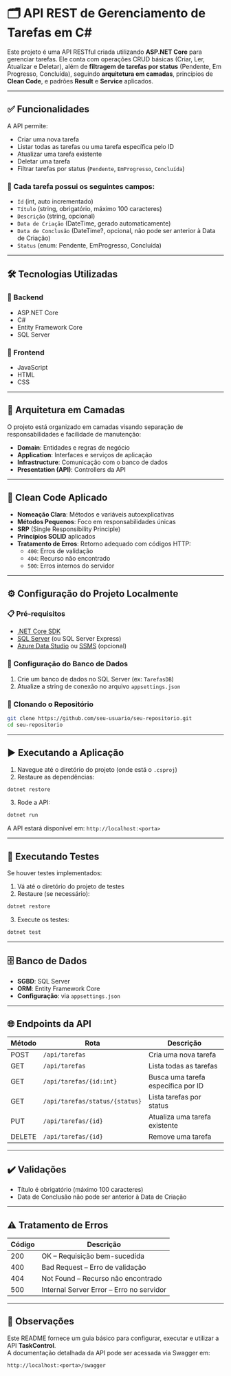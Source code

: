 # 🗂️ API REST de Gerenciamento de Tarefas em C#

Este projeto é uma API RESTful criada utilizando **ASP.NET Core** para gerenciar tarefas. Ele conta com operações CRUD básicas (Criar, Ler, Atualizar e Deletar), além de **filtragem de tarefas por status** (Pendente, Em Progresso, Concluída), seguindo **arquitetura em camadas**, princípios de **Clean Code**, e padrões **Result** e **Service** aplicados.

---

## ✅ Funcionalidades

A API permite:

- Criar uma nova tarefa
- Listar todas as tarefas ou uma tarefa específica pelo ID
- Atualizar uma tarefa existente
- Deletar uma tarefa
- Filtrar tarefas por status (`Pendente`, `EmProgresso`, `Concluída`)

### 📌 Cada tarefa possui os seguintes campos:

- `Id` (int, auto incrementado)
- `Título` (string, obrigatório, máximo 100 caracteres)
- `Descrição` (string, opcional)
- `Data de Criação` (DateTime, gerado automaticamente)
- `Data de Conclusão` (DateTime?, opcional, não pode ser anterior à Data de Criação)
- `Status` (enum: Pendente, EmProgresso, Concluída)

---

## 🛠️ Tecnologias Utilizadas

### 🔧 Backend
- ASP.NET Core
- C#
- Entity Framework Core
- SQL Server

### 🎨 Frontend
- JavaScript
- HTML
- CSS

---

## 🧱 Arquitetura em Camadas

O projeto está organizado em camadas visando separação de responsabilidades e facilidade de manutenção:

- **Domain**: Entidades e regras de negócio
- **Application**: Interfaces e serviços de aplicação
- **Infrastructure**: Comunicação com o banco de dados
- **Presentation (API)**: Controllers da API

---

## 🧼 Clean Code Aplicado

- **Nomeação Clara**: Métodos e variáveis autoexplicativas
- **Métodos Pequenos**: Foco em responsabilidades únicas
- **SRP** (Single Responsibility Principle)
- **Princípios SOLID** aplicados
- **Tratamento de Erros**: Retorno adequado com códigos HTTP:
  - `400`: Erros de validação
  - `404`: Recurso não encontrado
  - `500`: Erros internos do servidor

---

## ⚙️ Configuração do Projeto Localmente

### 📋 Pré-requisitos

- [.NET Core SDK](https://dotnet.microsoft.com/en-us/download)
- [SQL Server](https://www.microsoft.com/pt-br/sql-server/sql-server-downloads) (ou SQL Server Express)
- [Azure Data Studio](https://learn.microsoft.com/pt-br/sql/azure-data-studio/download) ou [SSMS](https://learn.microsoft.com/pt-br/sql/ssms/download-sql-server-management-studio-ssms) (opcional)

### 💾 Configuração do Banco de Dados

1. Crie um banco de dados no SQL Server (ex: `TarefasDB`)
2. Atualize a string de conexão no arquivo `appsettings.json`

### 🔁 Clonando o Repositório

```bash
git clone https://github.com/seu-usuario/seu-repositorio.git
cd seu-repositorio
```

---

## ▶️ Executando a Aplicação

1. Navegue até o diretório do projeto (onde está o `.csproj`)
2. Restaure as dependências:

```bash
dotnet restore
```

3. Rode a API:

```bash
dotnet run
```

A API estará disponível em: `http://localhost:<porta>`

---

## 🧪 Executando Testes

Se houver testes implementados:

1. Vá até o diretório do projeto de testes
2. Restaure (se necessário):

```bash
dotnet restore
```

3. Execute os testes:

```bash
dotnet test
```

---

## 🗄️ Banco de Dados

- **SGBD**: SQL Server
- **ORM**: Entity Framework Core
- **Configuração**: via `appsettings.json`

---

## 🌐 Endpoints da API

| Método | Rota                          | Descrição                                     |
|--------|-------------------------------|-----------------------------------------------|
| POST   | `/api/tarefas`                | Cria uma nova tarefa                          |
| GET    | `/api/tarefas`                | Lista todas as tarefas                        |
| GET    | `/api/tarefas/{id:int}`       | Busca uma tarefa específica por ID            |
| GET    | `/api/tarefas/status/{status}`| Lista tarefas por status                      |
| PUT    | `/api/tarefas/{id}`           | Atualiza uma tarefa existente                 |
| DELETE | `/api/tarefas/{id}`           | Remove uma tarefa                             |

---

## ✔️ Validações

- Título é obrigatório (máximo 100 caracteres)
- Data de Conclusão não pode ser anterior à Data de Criação

---

## ⚠️ Tratamento de Erros

| Código | Descrição                         |
|--------|-----------------------------------|
| 200    | OK – Requisição bem-sucedida      |
| 400    | Bad Request – Erro de validação   |
| 404    | Not Found – Recurso não encontrado|
| 500    | Internal Server Error – Erro no servidor |

---

## 📌 Observações

Este README fornece um guia básico para configurar, executar e utilizar a API **TaskControl**.  
A documentação detalhada da API pode ser acessada via Swagger em:

```
http://localhost:<porta>/swagger
```
